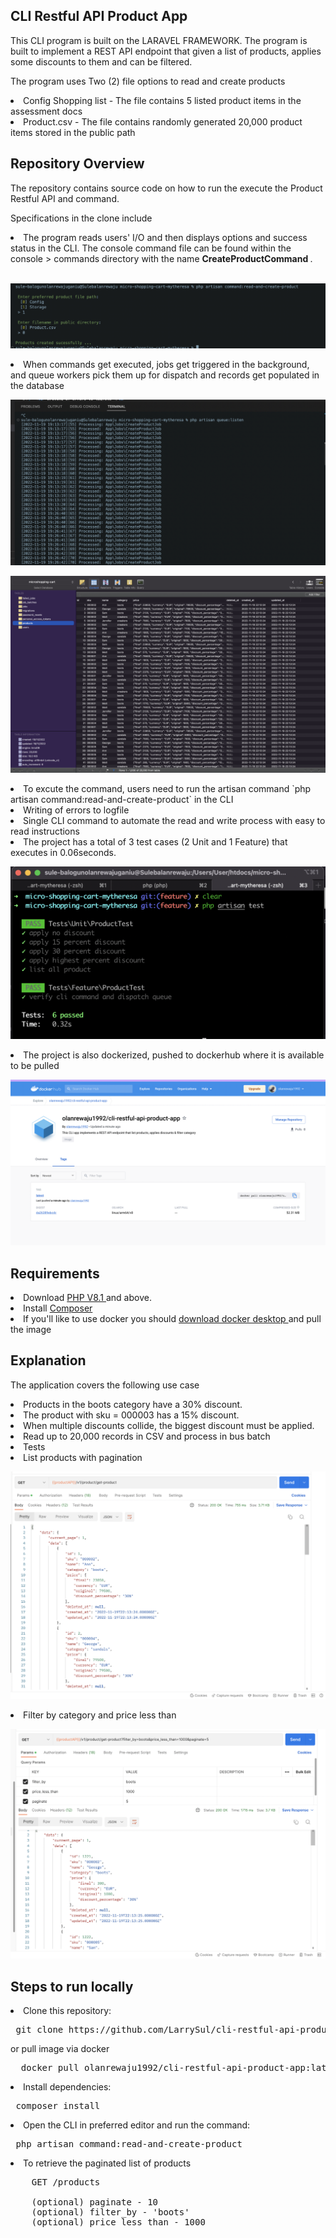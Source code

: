 ## CLI Restful API Product App


This CLI program is built on the LARAVEL FRAMEWORK. The program is built to implement a REST API endpoint that given a list of products, applies some discounts to them and can be filtered.


<p> The program uses Two (2) file options to read and create products </p>

<li> Config Shopping list - The file contains 5 listed product items in the assessment docs </li>

<li> Product.csv - The file contains randomly generated 20,000 product items stored in the public path  </li>


## Repository Overview 

The repository contains source code on how to run the execute the Product Restful API and command. 

Specifications in the clone include

<li> The program reads users' I/O  and then displays options and success status in the CLI. The console command file can be found within the console > commands directory with the name <b> CreateProductCommand </b>. </li> </br>

![Screenshot of read write operation via the CLI](https://github.com/LarrySul/cli-restful-api-product-app/blob/feature/public/screenshots/process.png)

<li>  When commands get executed, jobs get triggered in the background, and queue workers pick them up for dispatch and records get populated in the database</li>

![Screenshot of background jobs](https://github.com/LarrySul/cli-restful-api-product-app/blob/feature/public/screenshots/job.png)

![Screenshot of database records](https://github.com/LarrySul/cli-restful-api-product-app/blob/feature/public/screenshots/database.png)


<li>To excute the command, users need to run the artisan command `php artisan command:read-and-create-product` in the CLI </li>

<li> Writing of errors to logfile </li>

<li> Single CLI command to automate the read and write process with easy to read instructions </li>

<li> The project has a total of 3 test cases (2 Unit and 1 Feature) that executes in 0.06seconds. </li>

![Screenshot of test cases ](https://github.com/LarrySul/cli-restful-api-product-app/blob/feature/public/screenshots/test.png)

<li> The project is also dockerized, pushed to dockerhub where it is available to be pulled </li>

![Screenshot of dockerized project ](https://github.com/LarrySul/cli-restful-api-product-app/blob/feature/public/screenshots/docker.png)

## Requirements 

<li> Download <a href="https://www.php.net/downloads.php"> PHP V8.1 </a> and above. </li>

<li> Install <a href="https://getcomposer.org/download/"> Composer </a> </li>

<li> If you'll like to use docker you should <a href="https://www.docker.com/products/docker-desktop/" >download docker desktop </a> and pull the image </li>


## Explanation

The application covers the following use case

<li> Products in the boots category have a 30% discount.</li>
<li> The product with sku = 000003 has a 15% discount. </li>
<li> When multiple discounts collide, the biggest discount must be applied. </li>
<li> Read up to 20,000 records in CSV and process in bus batch </li>
<li> Tests </li>
<li> List products with pagination </li>

![Screenshot of pagination product list ](https://github.com/LarrySul/cli-restful-api-product-app/blob/feature/public/screenshots/list.png)
<li > Filter by category and price less than </li>

![Screenshot of query result ](https://github.com/LarrySul/cli-restful-api-product-app/blob/feature/public/screenshots/query.png)

## Steps to run locally 

<li> Clone this repository: </li>

<pre> git clone https://github.com/LarrySul/cli-restful-api-product-app </pre> or pull image via docker

<pre>  docker pull olanrewaju1992/cli-restful-api-product-app:latest </pre>

<li> Install dependencies: </li>

<pre> composer install </pre>

<li> Open the CLI in preferred editor and run the command: </li>

<pre> php artisan command:read-and-create-product </pre>

<li> To retrieve the paginated list of products  </li>

<pre>
    GET /products 

    (optional) paginate - 10 
    (optional) filter_by - 'boots' 
    (optional) price_less_than - 1000
</pre>
